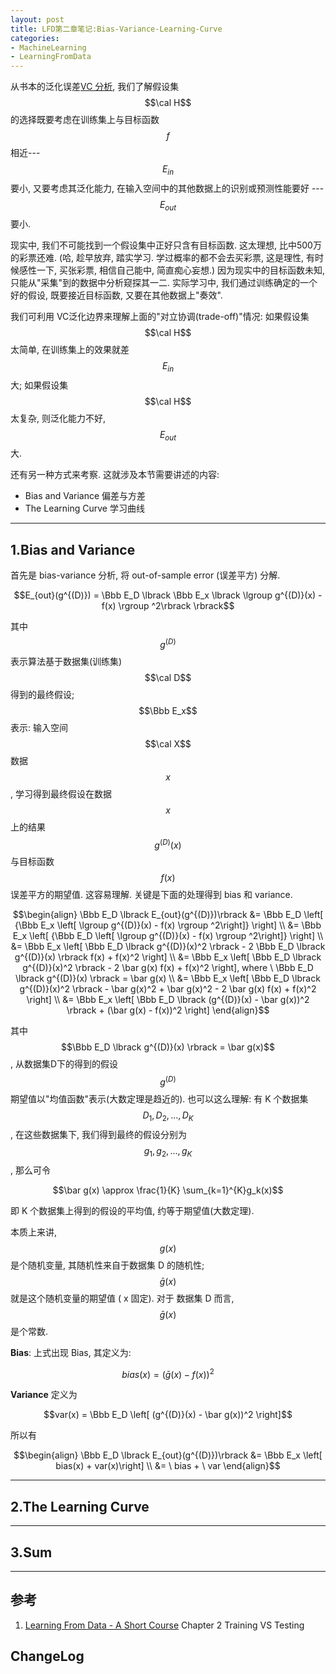 ```yaml
---
layout: post
title: LFD第二章笔记:Bias-Variance-Learning-Curve
categories:
- MachineLearning
- LearningFromData
---
```


从书本的泛化误差[VC 分析](https://anifacc.github.io/machinelearning/learningfromdata/2017/08/31/lfd-ch02-generalization-bound-interpretion-test-set/), 我们了解假设集 $$\cal H$$ 的选择既要考虑在训练集上与目标函数 $$f$$ 相近---$$E_{in}$$ 要小, 又要考虑其泛化能力, 在输入空间中的其他数据上的识别或预测性能要好 --- $$E_{out}$$ 要小.

现实中, 我们不可能找到一个假设集中正好只含有目标函数. 这太理想, 比中500万的彩票还难. (哈, 趁早放弃, 踏实学习. 学过概率的都不会去买彩票, 这是理性, 有时候感性一下, 买张彩票, 相信自己能中, 简直痴心妄想.)  因为现实中的目标函数未知, 只能从"采集"到的数据中分析窥探其一二. 实际学习中, 我们通过训练确定的一个好的假设, 既要接近目标函数, 又要在其他数据上"奏效".

我们可利用 VC泛化边界来理解上面的"对立协调(trade-off)"情况: 如果假设集 $$\cal H$$ 太简单, 在训练集上的效果就差 $$E_{in}$$ 大; 如果假设集 $$\cal H$$ 太复杂, 则泛化能力不好, $$E_{out}$$ 大.

还有另一种方式来考察. 这就涉及本节需要讲述的内容:

- Bias and Variance 偏差与方差
- The Learning Curve 学习曲线

---

## 1.Bias and Variance

首先是 bias-variance 分析, 将 out-of-sample error (误差平方) 分解.

$$E_{out}(g^{(D)}) = \Bbb E_D \lbrack \Bbb E_x \lbrack \lgroup g^{(D)}(x) - f(x) \rgroup ^2\rbrack \rbrack$$

其中 $$g^{(D)}$$ 表示算法基于数据集(训练集) $$\cal D$$ 得到的最终假设; $$\Bbb E_x$$ 表示: 输入空间 $$\cal X$$ 数据 $$x$$, 学习得到最终假设在数据 $$x$$ 上的结果 $$g^{(D)}(x)$$ 与目标函数 $$f(x)$$ 误差平方的期望值. 这容易理解. 关键是下面的处理得到 bias 和 variance.

$$\begin{align}
\Bbb E_D \lbrack E_{out}(g^{(D)})\rbrack &= \Bbb E_D \left[ {\Bbb E_x \left[ \lgroup g^{(D)}(x) - f(x) \rgroup ^2\right]} \right] \\
  &= \Bbb E_x \left[ {\Bbb E_D \left[ \lgroup g^{(D)}(x) - f(x) \rgroup ^2\right]} \right] \\
  &= \Bbb E_x \left[ \Bbb E_D \lbrack g^{(D)}(x)^2 \rbrack - 2 \Bbb E_D \lbrack g^{(D)}(x) \rbrack f(x)  + f(x)^2 \right] \\
  &= \Bbb E_x \left[ \Bbb E_D \lbrack g^{(D)}(x)^2 \rbrack - 2 \bar g(x) f(x)  + f(x)^2 \right], where \ \Bbb E_D \lbrack g^{(D)}(x) \rbrack = \bar g(x) \\
  &= \Bbb E_x \left[ \Bbb E_D \lbrack g^{(D)}(x)^2 \rbrack - \bar g(x)^2 + \bar g(x)^2 - 2 \bar g(x) f(x)  + f(x)^2 \right] \\
  &= \Bbb E_x \left[ \Bbb E_D \lbrack (g^{(D)}(x) - \bar g(x))^2 \rbrack + (\bar g(x) - f(x))^2  \right]
\end{align}$$

其中 $$\Bbb E_D \lbrack g^{(D)}(x) \rbrack = \bar g(x)$$, 从数据集D下的得到的假设 $$g^{(D)}$$ 期望值以"均值函数"表示(大数定理是趋近的). 也可以这么理解: 有 K 个数据集 $$D_1, D_2, ..., D_K$$, 在这些数据集下, 我们得到最终的假设分别为 $$g_1, g_2, ..., g_K$$, 那么可令

$$\bar g(x) \approx \frac{1}{K} \sum_{k=1}^{K}g_k(x)$$

即 K 个数据集上得到的假设的平均值, 约等于期望值(大数定理).

本质上来讲, $$g(x)$$ 是个随机变量, 其随机性来自于数据集 D 的随机性; $$\bar g(x)$$ 就是这个随机变量的期望值 ( x 固定). 对于 数据集 D 而言, $$\bar g(x)$$ 是个常数.

**Bias**: 上式出现 Bias, 其定义为:

$$bias(x) = (\bar g(x) - f(x))^2$$

**Variance** 定义为

$$var(x) = \Bbb E_D \left[ (g^{(D)}(x) - \bar g(x))^2 \right]$$

所以有

$$\begin{align}
\Bbb E_D \lbrack E_{out}(g^{(D)})\rbrack &= \Bbb E_x \left[ bias(x) + var(x)\right] \\
  &= \ bias + \ var
\end{align}$$

---

## 2.The Learning Curve

---

## 3.Sum

---

## 参考

1. [Learning From Data - A Short Course](http://www.amlbook.com/support.html#_echapters) Chapter 2 Training VS Testing

## ChangeLog

